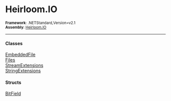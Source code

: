 # Heirloom.IO

<small>**Framework**: .NETStandard,Version=v2.1</small>  
<small>**Assembly**: [Heirloom.IO](../Heirloom.IO/Heirloom.IO.md)</small>  

--------------------------------------------------------------------------------

#### Classes
[EmbeddedFile](Heirloom.IO.EmbeddedFile.md)  
[Files](Heirloom.IO.Files.md)  
[StreamExtensions](Heirloom.IO.StreamExtensions.md)  
[StringExtensions](Heirloom.IO.StringExtensions.md)  

#### Structs
[BitField](Heirloom.IO.BitField.md)  

